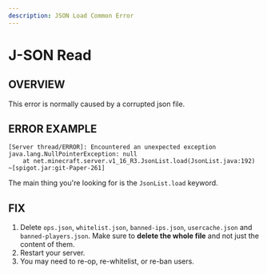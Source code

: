 ```yaml
---
description: JSON Load Common Error
---
```


# J-SON Read

## OVERVIEW

This error is normally caused by a corrupted json file.

## ERROR EXAMPLE

```text
[Server thread/ERROR]: Encountered an unexpected exception
java.lang.NullPointerException: null
    at net.minecraft.server.v1_16_R3.JsonList.load(JsonList.java:192) ~[spigot.jar:git-Paper-261]
```

The main thing you're looking for is the `JsonList.load` keyword.

## FIX

1. Delete `ops.json`, `whitelist.json`, `banned-ips.json`, `usercache.json` and `banned-players.json`. Make sure to **delete the whole file** and not just the content of them.
2. Restart your server.
3. You may need to re-op, re-whitelist, or re-ban users.

